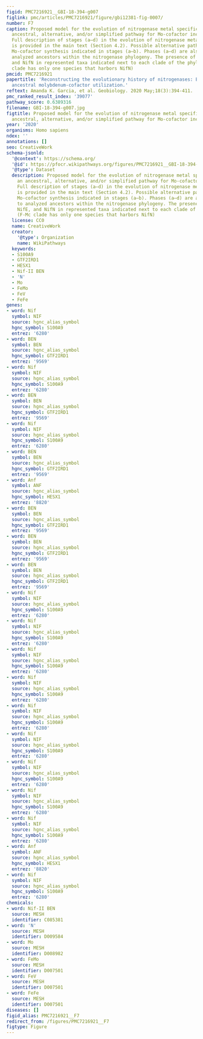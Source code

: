 ```yaml
---
figid: PMC7216921__GBI-18-394-g007
figlink: pmc/articles/PMC7216921/figure/gbi12381-fig-0007/
number: F7
caption: Proposed model for the evolution of nitrogenase metal specificity from an
  ancestral, alternative, and/or simplified pathway for Mo‐cofactor incorporation.
  Full description of stages (a–d) in the evolution of nitrogenase metal dependence
  is provided in the main text (Section 4.2). Possible alternative pathway for nitrogenase
  Mo‐cofactor synthesis indicated in stages (a–b). Phases (a–d) are also mapped to
  analyzed ancestors within the nitrogenase phylogeny. The presence of NifB, NifE,
  and NifN in represented taxa indicated next to each clade of the phylogeny (F‐Mc
  clade has only one species that harbors NifN)
pmcid: PMC7216921
papertitle: 'Reconstructing the evolutionary history of nitrogenases: Evidence for
  ancestral molybdenum‐cofactor utilization.'
reftext: Amanda K. Garcia, et al. Geobiology. 2020 May;18(3):394-411.
pmc_ranked_result_index: '39077'
pathway_score: 0.6389316
filename: GBI-18-394-g007.jpg
figtitle: Proposed model for the evolution of nitrogenase metal specificity from an
  ancestral, alternative, and/or simplified pathway for Mo‐cofactor incorporation
year: '2020'
organisms: Homo sapiens
ndex: ''
annotations: []
seo: CreativeWork
schema-jsonld:
  '@context': https://schema.org/
  '@id': https://pfocr.wikipathways.org/figures/PMC7216921__GBI-18-394-g007.html
  '@type': Dataset
  description: Proposed model for the evolution of nitrogenase metal specificity from
    an ancestral, alternative, and/or simplified pathway for Mo‐cofactor incorporation.
    Full description of stages (a–d) in the evolution of nitrogenase metal dependence
    is provided in the main text (Section 4.2). Possible alternative pathway for nitrogenase
    Mo‐cofactor synthesis indicated in stages (a–b). Phases (a–d) are also mapped
    to analyzed ancestors within the nitrogenase phylogeny. The presence of NifB,
    NifE, and NifN in represented taxa indicated next to each clade of the phylogeny
    (F‐Mc clade has only one species that harbors NifN)
  license: CC0
  name: CreativeWork
  creator:
    '@type': Organization
    name: WikiPathways
  keywords:
  - S100A9
  - GTF2IRD1
  - HESX1
  - Nif-II BEN
  - 'N'
  - Mo
  - FeMo
  - FeV
  - FeFe
genes:
- word: Nif
  symbol: NIF
  source: hgnc_alias_symbol
  hgnc_symbol: S100A9
  entrez: '6280'
- word: BEN
  symbol: BEN
  source: hgnc_alias_symbol
  hgnc_symbol: GTF2IRD1
  entrez: '9569'
- word: Nif
  symbol: NIF
  source: hgnc_alias_symbol
  hgnc_symbol: S100A9
  entrez: '6280'
- word: BEN
  symbol: BEN
  source: hgnc_alias_symbol
  hgnc_symbol: GTF2IRD1
  entrez: '9569'
- word: Nif
  symbol: NIF
  source: hgnc_alias_symbol
  hgnc_symbol: S100A9
  entrez: '6280'
- word: BEN
  symbol: BEN
  source: hgnc_alias_symbol
  hgnc_symbol: GTF2IRD1
  entrez: '9569'
- word: Anf
  symbol: ANF
  source: hgnc_alias_symbol
  hgnc_symbol: HESX1
  entrez: '8820'
- word: BEN
  symbol: BEN
  source: hgnc_alias_symbol
  hgnc_symbol: GTF2IRD1
  entrez: '9569'
- word: BEN
  symbol: BEN
  source: hgnc_alias_symbol
  hgnc_symbol: GTF2IRD1
  entrez: '9569'
- word: BEN
  symbol: BEN
  source: hgnc_alias_symbol
  hgnc_symbol: GTF2IRD1
  entrez: '9569'
- word: Nif
  symbol: NIF
  source: hgnc_alias_symbol
  hgnc_symbol: S100A9
  entrez: '6280'
- word: Nif
  symbol: NIF
  source: hgnc_alias_symbol
  hgnc_symbol: S100A9
  entrez: '6280'
- word: Nif
  symbol: NIF
  source: hgnc_alias_symbol
  hgnc_symbol: S100A9
  entrez: '6280'
- word: Nif
  symbol: NIF
  source: hgnc_alias_symbol
  hgnc_symbol: S100A9
  entrez: '6280'
- word: Nif
  symbol: NIF
  source: hgnc_alias_symbol
  hgnc_symbol: S100A9
  entrez: '6280'
- word: Nif
  symbol: NIF
  source: hgnc_alias_symbol
  hgnc_symbol: S100A9
  entrez: '6280'
- word: Nif
  symbol: NIF
  source: hgnc_alias_symbol
  hgnc_symbol: S100A9
  entrez: '6280'
- word: Nif
  symbol: NIF
  source: hgnc_alias_symbol
  hgnc_symbol: S100A9
  entrez: '6280'
- word: Nif
  symbol: NIF
  source: hgnc_alias_symbol
  hgnc_symbol: S100A9
  entrez: '6280'
- word: Anf
  symbol: ANF
  source: hgnc_alias_symbol
  hgnc_symbol: HESX1
  entrez: '8820'
- word: Nif
  symbol: NIF
  source: hgnc_alias_symbol
  hgnc_symbol: S100A9
  entrez: '6280'
chemicals:
- word: Nif-II BEN
  source: MESH
  identifier: C085381
- word: 'N'
  source: MESH
  identifier: D009584
- word: Mo
  source: MESH
  identifier: D008982
- word: FeMo
  source: MESH
  identifier: D007501
- word: FeV
  source: MESH
  identifier: D007501
- word: FeFe
  source: MESH
  identifier: D007501
diseases: []
figid_alias: PMC7216921__F7
redirect_from: /figures/PMC7216921__F7
figtype: Figure
---
```

